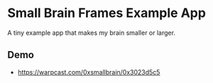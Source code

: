 # Small Brain Frames Example App

A tiny example app that makes my brain smaller or larger. 


## Demo

- https://warpcast.com/0xsmallbrain/0x3023d5c5


